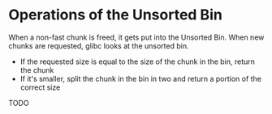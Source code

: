 # Operations of the Unsorted Bin

When a non-fast chunk is freed, it gets put into the Unsorted Bin. When new chunks are requested, glibc looks at the unsorted bin.

* If the requested size is equal to the size of the chunk in the bin, return the chunk
* If it's smaller, split the chunk in the bin in two and return a portion of the correct size

TODO
